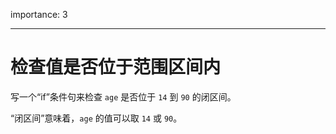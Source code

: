 importance: 3

---

# 检查值是否位于范围区间内

写一个“if”条件句来检查 `age` 是否位于 `14` 到 `90` 的闭区间。

“闭区间”意味着，`age` 的值可以取 `14` 或 `90`。
